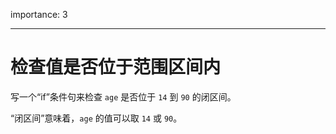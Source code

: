 importance: 3

---

# 检查值是否位于范围区间内

写一个“if”条件句来检查 `age` 是否位于 `14` 到 `90` 的闭区间。

“闭区间”意味着，`age` 的值可以取 `14` 或 `90`。
